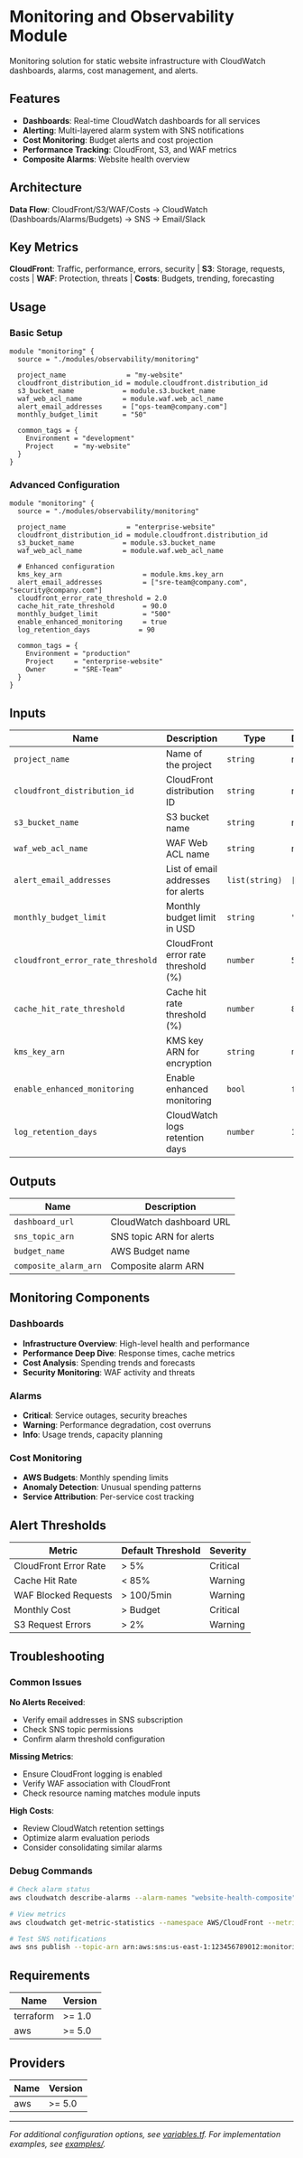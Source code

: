 # Monitoring and Observability Module

Monitoring solution for static website infrastructure with CloudWatch dashboards, alarms, cost management, and alerts.

## Features

- **Dashboards**: Real-time CloudWatch dashboards for all services
- **Alerting**: Multi-layered alarm system with SNS notifications  
- **Cost Monitoring**: Budget alerts and cost projection
- **Performance Tracking**: CloudFront, S3, and WAF metrics
- **Composite Alarms**: Website health overview

## Architecture

**Data Flow**: CloudFront/S3/WAF/Costs → CloudWatch (Dashboards/Alarms/Budgets) → SNS → Email/Slack

## Key Metrics

**CloudFront**: Traffic, performance, errors, security | **S3**: Storage, requests, costs | **WAF**: Protection, threats | **Costs**: Budgets, trending, forecasting

## Usage

### Basic Setup

```hcl
module "monitoring" {
  source = "./modules/observability/monitoring"
  
  project_name               = "my-website"
  cloudfront_distribution_id = module.cloudfront.distribution_id
  s3_bucket_name            = module.s3.bucket_name
  waf_web_acl_name          = module.waf.web_acl_name
  alert_email_addresses     = ["ops-team@company.com"]
  monthly_budget_limit      = "50"
  
  common_tags = {
    Environment = "development"
    Project     = "my-website"
  }
}
```

### Advanced Configuration

```hcl
module "monitoring" {
  source = "./modules/observability/monitoring"
  
  project_name               = "enterprise-website"
  cloudfront_distribution_id = module.cloudfront.distribution_id
  s3_bucket_name            = module.s3.bucket_name
  waf_web_acl_name          = module.waf.web_acl_name
  
  # Enhanced configuration
  kms_key_arn                    = module.kms.key_arn
  alert_email_addresses          = ["sre-team@company.com", "security@company.com"]
  cloudfront_error_rate_threshold = 2.0
  cache_hit_rate_threshold       = 90.0
  monthly_budget_limit           = "500"
  enable_enhanced_monitoring     = true
  log_retention_days            = 90
  
  common_tags = {
    Environment = "production"
    Project     = "enterprise-website"
    Owner       = "SRE-Team"
  }
}
```

## Inputs

| Name | Description | Type | Default | Required |
|------|-------------|------|---------|----------|
| `project_name` | Name of the project | `string` | n/a | yes |
| `cloudfront_distribution_id` | CloudFront distribution ID | `string` | n/a | yes |
| `s3_bucket_name` | S3 bucket name | `string` | n/a | yes |
| `waf_web_acl_name` | WAF Web ACL name | `string` | n/a | yes |
| `alert_email_addresses` | List of email addresses for alerts | `list(string)` | `[]` | no |
| `monthly_budget_limit` | Monthly budget limit in USD | `string` | `"50"` | no |
| `cloudfront_error_rate_threshold` | CloudFront error rate threshold (%) | `number` | `5.0` | no |
| `cache_hit_rate_threshold` | Cache hit rate threshold (%) | `number` | `85.0` | no |
| `kms_key_arn` | KMS key ARN for encryption | `string` | `null` | no |
| `enable_enhanced_monitoring` | Enable enhanced monitoring | `bool` | `false` | no |
| `log_retention_days` | CloudWatch logs retention days | `number` | `14` | no |

## Outputs

| Name | Description |
|------|-------------|
| `dashboard_url` | CloudWatch dashboard URL |
| `sns_topic_arn` | SNS topic ARN for alerts |
| `budget_name` | AWS Budget name |
| `composite_alarm_arn` | Composite alarm ARN |

## Monitoring Components

### Dashboards

- **Infrastructure Overview**: High-level health and performance
- **Performance Deep Dive**: Response times, cache metrics
- **Cost Analysis**: Spending trends and forecasts
- **Security Monitoring**: WAF activity and threats

### Alarms

- **Critical**: Service outages, security breaches
- **Warning**: Performance degradation, cost overruns  
- **Info**: Usage trends, capacity planning

### Cost Monitoring

- **AWS Budgets**: Monthly spending limits
- **Anomaly Detection**: Unusual spending patterns
- **Service Attribution**: Per-service cost tracking

## Alert Thresholds

| Metric | Default Threshold | Severity |
|--------|------------------|----------|
| CloudFront Error Rate | > 5% | Critical |
| Cache Hit Rate | < 85% | Warning |
| WAF Blocked Requests | > 100/5min | Warning |
| Monthly Cost | > Budget | Critical |
| S3 Request Errors | > 2% | Warning |

## Troubleshooting

### Common Issues

**No Alerts Received**:
- Verify email addresses in SNS subscription
- Check SNS topic permissions
- Confirm alarm threshold configuration

**Missing Metrics**:
- Ensure CloudFront logging is enabled
- Verify WAF association with CloudFront
- Check resource naming matches module inputs

**High Costs**:
- Review CloudWatch retention settings
- Optimize alarm evaluation periods
- Consider consolidating similar alarms

### Debug Commands

```bash
# Check alarm status
aws cloudwatch describe-alarms --alarm-names "website-health-composite"

# View metrics
aws cloudwatch get-metric-statistics --namespace AWS/CloudFront --metric-name Requests --start-time 2025-01-01T00:00:00Z --end-time 2025-01-01T23:59:59Z --period 3600 --statistics Sum

# Test SNS notifications
aws sns publish --topic-arn arn:aws:sns:us-east-1:123456789012:monitoring-alerts --message "Test alert"
```

## Requirements

| Name | Version |
|------|---------|
| terraform | >= 1.0 |
| aws | >= 5.0 |

## Providers

| Name | Version |
|------|---------|
| aws | >= 5.0 |

---

*For additional configuration options, see [variables.tf](./variables.tf). For implementation examples, see [examples/](./examples/).*